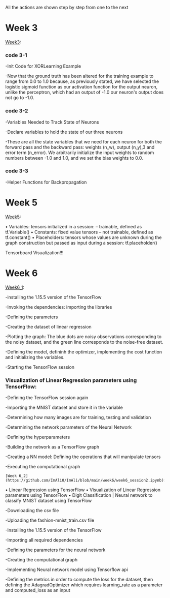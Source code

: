   All the actions are shown step by step from one to the next
  
# Week 3
   [Week3](https://github.com/ImAli0/ImAli/blob/main/week3/Intro.ipynb):
### code 3-1
-Init Code for XORLearning Example

-Now that the ground truth has been altered for the training example to range from 0.0 to 1.0 because, as previously stated, we have selected the logistic sigmoid function as our activation function for the output neuron, unlike the perceptron, which had an output of -1.0 our neuron's output does not go to -1.0.

### code 3-2
 -Variables Needed to Track State of Neurons
 
 -Declare variables to hold the state of our three neurons
 
 -These are all the state variables that we need for each neuron for both the forward pass and the backward pass: weights (n_w), output (n_y),3 and error term (n_error). We arbitrarily initialize the input weights to random numbers between -1.0 and 1.0, and we set the bias weights to 0.0.
 
### code 3-3
-Helper Functions for Backpropagation
 
# Week 5
   [Week5](https://github.com/ImAli0/ImAli/blob/main/week5/week5.ipynb):
       
• Variables: tensors initialized in a session:
– trainable, defined as tf.Variable()
• Constants: fixed value tensors
– not trainable, defined as tf.constant()
• Placeholders: tensors whose values are unknown during the
graph construction but passed as input during a session:
tf.placeholder()

Tensorboard Visualization!!!

# Week 6
   [Week6_1](https://github.com/ImAli0/ImAli/blob/main/week6/AI__course__week6_1.ipynb):
   
-installing the 1.15.5 version of the TensorFlow

-Invoking the dependencies: importing the libraries

-Defining the parameters

-Creating the dataset of linear regression

-Plotting the graph: The blue dots are noisy observations corresponding to the noisy dataset,
and the green line corresponds to the noise-free dataset.

-Defining the model, defininh the optimizer, implementing the cost function and initializing the variables.

-Starting the TensorFlow session
   
### Visualization of Linear Regression parameters using TensorFlow:
-Defining the TensorFlow session again

-Importing the MNIST dataset and store it in the variable

-Determining how many images are for training, testing and validation

-Determining the network parameters of the Neural Network

-Defining the hyperparameters

-Building the network as a TensorFlow graph

-Creating a NN model: Defining the operations that will manipulate tensors

-Executing the computational graph

    [Week 6_2](https://github.com/ImAli0/ImAli/blob/main/week6/week6_session2.ipynb):
    
• Linear Regression using TensorFlow
• Visualization of Linear Regression parameters using
TensorFlow
• Digit Classification | Neural network to classify MNIST
dataset using TensorFlow

-Downloading the csv file

-Uploading the fashion-mnist_train.csv file

-Installing the 1.15.5 version of the TensorFlow

-Importing all required dependencies

-Defining the parameters for the neural network

-Creating the computational graph

-Implementing Neural network model using Tensorflow api

-Defining the metrics in order to compute the loss for the dataset, then defining
the AdagradOptimizer which requires learning_rate as a parameter and
computed_loss as an input
